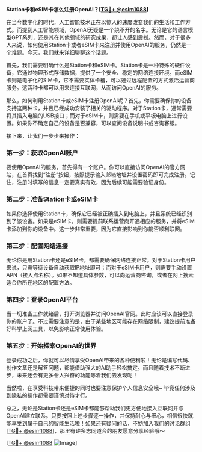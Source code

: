 **Station卡和eSIM卡怎么注册OpenAI？[[TG💪+ @esim1088](https://t.me/s/esim1088)]**

在当今数字化的时代，人工智能技术正在以惊人的速度改变我们的生活和工作方式。而提到人工智能领域，OpenAI无疑是一个绕不开的名字。无论是它的语言模型GPT系列，还是其在其他领域的研究成果，都让人感到震撼。然而，对于很多人来说，如何使用Station卡或者eSIM卡来注册并使用OpenAI的服务，仍然是一个难题。今天，我们就来详细聊聊这个话题。

首先，我们需要明确什么是Station卡和eSIM卡。Station卡是一种特殊的硬件设备，它通过物理形式存储数据，提供了一个安全、稳定的网络连接环境。而eSIM卡则是电子化的SIM卡，它不需要实体卡槽，可以通过远程配置的方式激活运营商服务。这两种卡都可以用来连接互联网，从而访问OpenAI的服务。

那么，如何利用Station卡或eSIM卡注册OpenAI呢？首先，你需要确保你的设备支持这两种卡，并且已经成功安装了相关的驱动程序。对于Station卡，通常需要将其插入电脑的USB接口；而对于eSIM卡，则需要在手机或平板电脑上进行设置。如果你不确定自己的设备是否兼容，可以查阅设备说明书或咨询客服。

接下来，让我们一步步来操作：

### 第一步：获取OpenAI账户

要使用OpenAI的服务，首先得有一个账户。你可以直接访问OpenAI的官方网站，在首页找到“注册”按钮，按照提示输入邮箱地址并设置密码即可完成注册。记住，注册时填写的信息一定要真实有效，因为后续可能需要验证身份。

### 第二步：准备Station卡或eSIM卡

如果你选择使用Station卡，确保它已经被正确插入到电脑上，并且系统已经识别到了该设备。如果是eSIM卡，则需要提前联系运营商开通相应的服务，并将eSIM卡添加到你的设备中。这一步非常重要，因为它直接影响到你能否顺利联网。

### 第三步：配置网络连接

无论你是用Station卡还是eSIM卡，都需要确保网络连接正常。对于Station卡用户来说，只需等待设备自动获取IP地址即可；而对于eSIM卡用户，则需要手动设置APN（接入点名称）。如果不知道具体参数，可以向运营商咨询，或者在网上搜索适合你所在地区的配置方法。

### 第四步：登录OpenAI平台

当一切准备工作就绪后，打开浏览器并访问OpenAI官网。此时应该可以直接登录你的账户了。不过需要注意的是，由于某些地区可能存在网络限制，建议提前准备好科学上网工具，以免影响正常使用体验。

### 第五步：开始探索OpenAI的世界

登录成功之后，你就可以尽情享受OpenAI带来的各种便利啦！无论是编写代码、创作文章还是解答问题，都能借助强大的AI助手轻松搞定。而且随着技术不断进步，未来还会有更多令人兴奋的功能等着我们去发现呢！

当然啦，在享受科技带来便捷的同时也要注意保护个人信息安全哦~ 毕竟任何涉及到隐私的操作都需要谨慎对待才行。

总之，无论是Station卡还是eSIM卡都能够帮助我们更方便地接入互联网并与OpenAI建立联系。只要按照上述步骤逐一操作，并保持耐心与细心，相信很快就能享受到属于自己的智能生活啦！如果还有疑问的话，不妨加入我们的讨论群组[[TG💪+ @esim1088](https://t.me/s/esim1088)]，那里有许多志同道合的朋友愿意分享经验哦～

[[TG💪+ @esim1088](https://t.me/s/esim1088) ![Image](https://i.postimg.cc/4NQfJmqS/Snipaste-2025-05-13-00-14-12.png)]